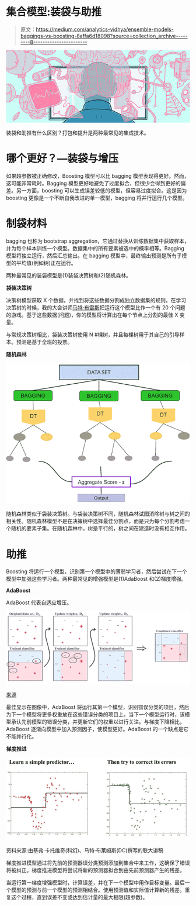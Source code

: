 # 集合模型:装袋与助推

> 原文：<https://medium.com/analytics-vidhya/ensemble-models-baggings-vs-boosting-8affa6d18098?source=collection_archive---------8----------------------->

![](img/cd28a10a7f7c2f703ae4d9ca6b311ef0.png)

装袋和助推有什么区别？打包和提升是两种最常见的集成技术。

# 哪个更好？—装袋与增压

如果超参数被正确修改，Boosting 模型可以比 bagging 模型表现得更好。然而，这可能非常耗时。Bagging 模型更好地避免了过度拟合，但很少会得到更好的偏差。另一方面，boosting 可以生成误差较低的模型，但容易过度拟合。这是因为 boosting 更像是一个不断自我改进的单一模型，bagging 将并行运行几个模型。

# 制袋材料

bagging 也称为 bootstrap aggregation，它通过替换从训练数据集中获取样本，并为每个样本训练一个模型。数据集中的所有要素被选中的概率相等。Bagging 模型将独立运行，然后汇总输出。在 bagging 模型中，最终输出预测是所有子模型的平均值(例如树)正在运行。

两种最常见的装袋模型是(1)装袋决策树和(2)随机森林。

**袋装决策树**

决策树模型获取 X 个数据，并找到将这些数据分割成独立数据集的规则。在学习决策树的时候，我的大会讲师[马特·布雷斯](http://argmatt.com/)把运行这个模型比作一个有 20 个问题的游戏。基于这些数据(问题)，你的模型将计算出在每个节点上分割的最佳 X 变量。

与常规决策树相比，袋装决策树使用 N #棵树，并且每棵树用于其自己的引导样本。预测是基于全班的投票。

**随机森林**

![](img/c1c0c328fc748de74725150ca5c9f348.png)

随机森林类似于袋装决策树。与袋装决策树不同，随机森林试图消除树与树之间的相关性。随机森林模型不是在决策树中选择最佳分割点，而是只为每个分割考虑一个随机的要素子集。在随机森林中，树是平行的，树之间在建造时没有相互作用。

# 助推

Boosting 将运行一个模型，识别第一个模型中的薄弱学习者，然后尝试在下一个模型中加强这些学习者。两种最常见的增强模型是(1)AdaBoost 和(2)梯度增强。

**AdaBoost**

AdaBoost 代表自适应增压。

![](img/ab7a22c6f2210f4a9da44375149afb0a.png)

[来源](https://www.researchgate.net/figure/Training-of-an-AdaBoost-classifier-The-first-classifier-trains-on-unweighted-data-then_fig3_306054843)

最佳显示在图像中，AdaBoost 将运行其第一个模型，识别错误分类的项目，然后为下一个模型将更多权重放在这些错误分类的项目上。当下一个模型运行时，该模型承认先前模型的错误分类，并更新它们的权重以进行关注。与梯度下降相比，AdaBoost 逐渐向模型中加入预测因子，使模型更好。AdaBoost 的一个缺点是它不能并行化。

**梯度推进**

![](img/1d5d4e2f8210f86a8eef25942cc907a4.png)

资料来源:由基弗·卡托维奇(科幻)、马特·布莱姆斯(DC)撰写的联大讲稿

梯度推进模型通过将先前的预测器误分类预测添加到集合中来工作，这确保了错误将被纠正。梯度推进模型将尝试将新的预测器拟合到由先前预测器产生的残差。

当运行第一梯度增强模型时，计算误差，并在下一个模型中用作目标变量。最后一个模型的预测与前一个模型的预测相结合。使用预测值和实际值计算新的残差。重复这个过程，直到误差不变或达到估计量的最大极限(超参数)。